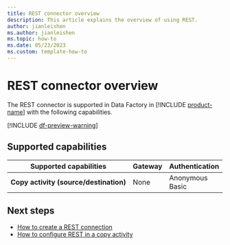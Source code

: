 ```yaml
---
title: REST connector overview
description: This article explains the overview of using REST.
author: jianleishen
ms.author: jianleishen
ms.topic: how-to
ms.date: 05/23/2023
ms.custom: template-how-to 
---
```


# REST connector overview

The REST connector is supported in Data Factory in [!INCLUDE [product-name](../includes/product-name.md)] with the following capabilities.

[!INCLUDE [df-preview-warning](includes/df-preview-warning.md)]

## Supported capabilities

| Supported capabilities | Gateway | Authentication |
| --- | --- | ---|
| **Copy activity (source/destination)** | None | Anonymous<br/> Basic |

## Next steps

- [How to create a REST connection](connector-rest.md)
- [How to configure REST in a copy activity](connector-rest-copy-activity.md)
